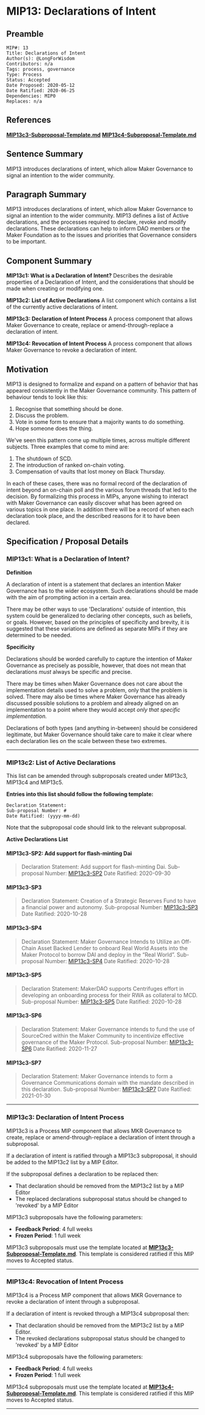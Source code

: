 # MIP13: Declarations of Intent

## Preamble
```
MIP#: 13
Title: Declarations of Intent
Author(s): @LongForWisdom
Contributors: n/a
Tags: process, governance
Type: Process
Status: Accepted
Date Proposed: 2020-05-12
Date Ratified: 2020-06-25
Dependencies: MIP0
Replaces: n/a
```
## References
**[MIP13c3-Subproposal-Template.md](MIP13c3-Subproposal-Template.md)**
**[MIP13c4-Subproposal-Template.md](MIP13c4-Subproposal-Template.md)**

## Sentence Summary

MIP13 introduces declarations of intent, which allow Maker Governance to signal an intention to the wider community.

## Paragraph Summary

MIP13 introduces declarations of intent, which allow Maker Governance to signal an intention to the wider community. MIP13 defines a list of Active declarations, and the processes required to declare, revoke and modify declarations. These declarations can help to inform DAO members or the Maker Foundation as to the issues and priorities that Governance considers to be important.

## Component Summary

**MIP13c1: What is a Declaration of Intent?**
Describes the desirable properties of a Declaration of Intent, and the considerations that should be made when creating or modifying one.

**MIP13c2: List of Active Declarations**
A list component which contains a list of the currently active declarations of intent.

**MIP13c3: Declaration of Intent Process**
A process component that allows Maker Governance to create, replace or amend-through-replace a declaration of intent.

**MIP13c4: Revocation of Intent Process**
A process component that allows Maker Governance to revoke a declaration of intent.

## Motivation

MIP13 is designed to formalize and expand on a pattern of behavior that has appeared consistently in the Maker Governance community. This pattern of behaviour tends to look like this:
1. Recognise that something should be done.
2. Discuss the problem.
3. Vote in some form to ensure that a majority wants to do something.
4. Hope someone does the thing.

We've seen this pattern come up multiple times, across multiple different subjects. Three examples that come to mind are:
1. The shutdown of SCD.
2. The introduction of ranked on-chain voting.
3. Compensation of vaults that lost money on Black Thursday.

In each of these cases, there was no formal record of the declaration of intent beyond an on-chain poll and the various forum threads that led to the decision. By formalizing this process in MIPs, anyone wishing to interact with Maker Governance can easily discover what has been agreed on various topics in one place. In addition there will be a record of when each declaration took place, and the described reasons for it to have been declared.

## Specification / Proposal Details

### MIP13c1: What is a Declaration of Intent?

**Definition**

A declaration of intent is a statement that declares an intention Maker Governance has to the wider ecosystem. Such declarations should be made with the aim of prompting action in a certain area.

There may be other ways to use 'Declarations' outside of intention, this system could be generalized to declaring other concepts, such as beliefs, or goals. However, based on the principles of specificity and brevity, it is suggested that these variations are defined as separate MIPs if they are determined to be needed.

**Specificity**

Declarations should be worded carefully to capture the intention of Maker Governance as precisely as possible, however, that does not mean that declarations *must* always be specific and precise.

There may be times when Maker Governance does not care about the implementation details used to solve a problem, only that the problem is solved. There may also be times where Maker Governance has already discussed possible solutions to a problem and already aligned on an implementation to a point where they would accept *only that specific implementation.*

Declarations of both types (and anything in-between) should be considered legitimate, but Maker Governance should take care to make it clear where each declaration lies on the scale between these two extremes.

---

### MIP13c2: List of Active Declarations

This list can be amended through subproposals created under MIP13c3, MIP13c4 and MIP13c5.

**Entries into this list should follow the following template:**

```
Declaration Statement:
Sub-proposal Number: #
Date Ratified: (yyyy-mm-dd)
```

Note that the subproposal code should link to the relevant subproposal.

**Active Declarations List**

#### MIP13c3-SP2: Add support for flash-minting Dai

> Declaration Statement: Add support for flash-minting Dai.
Sub-proposal Number: [MIP13c3-SP2](https://github.com/makerdao/mips/blob/master/MIP13/MIP13c3-Subproposals/MIP13c3-SP2.md)
Date Ratified: 2020-09-30

#### MIP13c3-SP3

> Declaration Statement: Creation of a Strategic Reserves Fund to have a financial power and autonomy.
Sub-proposal Number: [MIP13c3-SP3](https://github.com/makerdao/mips/blob/master/MIP13/MIP13c3-Subproposals/MIP13c3-SP3.md)
Date Ratified: 2020-10-28

#### MIP13c3-SP4

> Declaration Statement: Maker Governance Intends to Utilize an Off-Chain Asset Backed Lender to onboard Real World Assets into the Maker Protocol to borrow DAI and deploy in the “Real World”.
Sub-proposal Number: [MIP13c3-SP4](https://github.com/makerdao/mips/blob/master/MIP13/MIP13c3-Subproposals/MIP13c3-SP4.md)
Date Ratified: 2020-10-28

#### MIP13c3-SP5

> Declaration Statement: MakerDAO supports Centrifuges effort in developing an onboarding process for their RWA as collateral to MCD.
Sub-proposal Number: [MIP13c3-SP5](https://github.com/makerdao/mips/blob/master/MIP13/MIP13c3-Subproposals/MIP13c3-SP5.md)
Date Ratified: 2020-10-28

#### MIP13c3-SP6

> Declaration Statement: Maker Governance intends to fund the use of SourceCred within the Maker Community to incentivize effective governance of the Maker Protocol.
Sub-proposal Number: [MIP13c3-SP6](https://github.com/makerdao/mips/blob/master/MIP13/MIP13c3-Subproposals/MIP13c3-SP6.md)
Date Ratified: 2020-11-27

#### MIP13c3-SP7

> Declaration Statement: Maker Governance intends to form a Governance Communications domain with the mandate described in this declaration.
Sub-proposal Number: [MIP13c3-SP7](https://github.com/makerdao/mips/blob/master/MIP13/MIP13c3-Subproposals/MIP13c3-SP7.md)
Date Ratified: 2021-01-30

---

### MIP13c3: Declaration of Intent Process
MIP13c3 is a Process MIP component that allows MKR Governance to create, replace or amend-through-replace a declaration of intent through a subproposal.

If a declaration of intent is ratified through a MIP13c3 subproposal, it should be added to the MIP13c2 list by a MIP Editor.

If the subproposal defines a declaration to be replaced then:
- That declaration should be removed from the MIP13c2 list by a MIP Editor
- The replaced declarations subproposal status should be changed to 'revoked' by a MIP Editor

MIP13c3 subproposals have the following parameters:
- **Feedback Period**: 4 full weeks
- **Frozen Period**: 1 full week

MIP13c3 subproposals must use the template located at **[MIP13c3-Subproposal-Template.md](MIP13c3-Subproposal-Template.md)**. This template is considered ratified if this MIP moves to Accepted status.

---

### MIP13c4: Revocation of Intent Process

MIP13c4 is a Process MIP component that allows MKR Governance to revoke a declaration of intent through a subproposal.

If a declaration of intent is revoked through a MIP13c4 subproposal then:
- That declaration should be removed from the MIP13c2 list by a MIP Editor.
- The revoked declarations subproposal status should be changed to 'revoked' by a MIP Editor

MIP13c4 subproposals have the following parameters:
- **Feedback Period**: 4 full weeks
- **Frozen Period**: 1 full week

MIP13c4 subproposals must use the template located at **[MIP13c4-Subproposal-Template.md](MIP13c4-Subproposal-Template.md)**. This template is considered ratified if this MIP moves to Accepted status.

---
